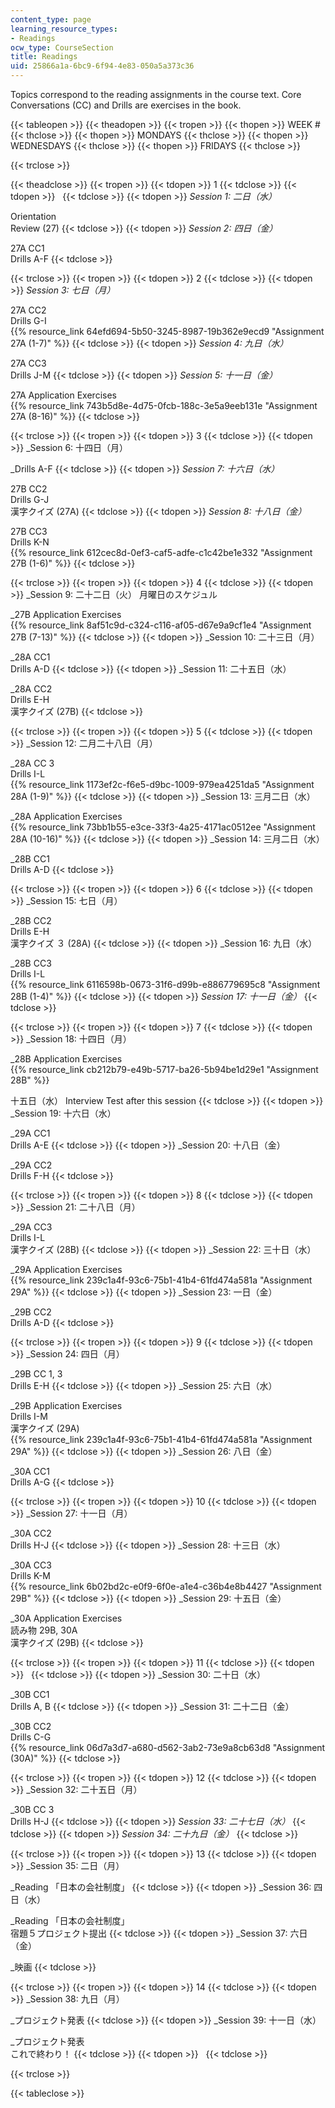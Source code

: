 ```yaml
---
content_type: page
learning_resource_types:
- Readings
ocw_type: CourseSection
title: Readings
uid: 25866a1a-6bc9-6f94-4e83-050a5a373c36
---
```


Topics correspond to the reading assignments in the course text. Core Conversations (CC) and Drills are exercises in the book.

{{< tableopen >}}
{{< theadopen >}}
{{< tropen >}}
{{< thopen >}}
WEEK #
{{< thclose >}}
{{< thopen >}}
MONDAYS
{{< thclose >}}
{{< thopen >}}
WEDNESDAYS
{{< thclose >}}
{{< thopen >}}
FRIDAYS
{{< thclose >}}

{{< trclose >}}

{{< theadclose >}}
{{< tropen >}}
{{< tdopen >}}
1
{{< tdclose >}}
{{< tdopen >}}
 
{{< tdclose >}}
{{< tdopen >}}
_Session 1: 二日（水）_  
  
Orientation  
Review (27)
{{< tdclose >}}
{{< tdopen >}}
_Session 2: 四日（金）_  
  
27A CC1  
Drills A-F
{{< tdclose >}}

{{< trclose >}}
{{< tropen >}}
{{< tdopen >}}
2
{{< tdclose >}}
{{< tdopen >}}
_Session 3: 七日（月）_  
  
27A CC2  
Drills G-I  
{{% resource_link 64efd694-5b50-3245-8987-19b362e9ecd9 "Assignment 27A (1-7)" %}}
{{< tdclose >}}
{{< tdopen >}}
_Session 4: 九日（水）_  
  
27A CC3  
Drills J-M
{{< tdclose >}}
{{< tdopen >}}
_Session 5: 十一日（金）_  
  
27A Application Exercises  
{{% resource_link 743b5d8e-4d75-0fcb-188c-3e5a9eeb131e "Assignment 27A (8-16)" %}}
{{< tdclose >}}

{{< trclose >}}
{{< tropen >}}
{{< tdopen >}}
3
{{< tdclose >}}
{{< tdopen >}}
_Session 6: 十四日（月）  
  
_Drills A-F
{{< tdclose >}}
{{< tdopen >}}
_Session 7: 十六日（水）_  
  
27B CC2  
Drills G-J  
漢字クイズ (27A)
{{< tdclose >}}
{{< tdopen >}}
_Session 8: 十八日（金）_  
  
27B CC3  
Drills K-N  
{{% resource_link 612cec8d-0ef3-caf5-adfe-c1c42be1e332 "Assignment 27B (1-6)" %}}
{{< tdclose >}}

{{< trclose >}}
{{< tropen >}}
{{< tdopen >}}
4
{{< tdclose >}}
{{< tdopen >}}
_Session 9: 二十二日（火） 月曜日のスケジュル  
  
_27B Application Exercises  
{{% resource_link 8af51c9d-c324-c116-af05-d67e9a9cf1e4 "Assignment 27B (7-13)" %}}
{{< tdclose >}}
{{< tdopen >}}
_Session 10: 二十三日（月）  
  
_28A CC1  
Drills A-D
{{< tdclose >}}
{{< tdopen >}}
_Session 11: 二十五日（水）  
  
_28A CC2  
Drills E-H  
漢字クイズ (27B)
{{< tdclose >}}

{{< trclose >}}
{{< tropen >}}
{{< tdopen >}}
5
{{< tdclose >}}
{{< tdopen >}}
_Session 12: 二月二十八日（月）  
  
_28A CC 3  
Drills I-L  
{{% resource_link 1173ef2c-f6e5-d9bc-1009-979ea4251da5 "Assignment 28A (1-9)" %}}
{{< tdclose >}}
{{< tdopen >}}
_Session 13: 三月二日（水）  
  
_28A Application Exercises  
{{% resource_link 73bb1b55-e3ce-33f3-4a25-4171ac0512ee "Assignment 28A (10-16)" %}}
{{< tdclose >}}
{{< tdopen >}}
_Session 14: 三月二日（水）  
  
_28B CC1  
Drills A-D
{{< tdclose >}}

{{< trclose >}}
{{< tropen >}}
{{< tdopen >}}
6
{{< tdclose >}}
{{< tdopen >}}
_Session 15: 七日（月）  
  
_28B CC2  
Drills E-H  
漢字クイズ ３ (28A)
{{< tdclose >}}
{{< tdopen >}}
_Session 16: 九日（水）  
  
_28B CC3  
Drills I-L  
{{% resource_link 6116598b-0673-31f6-d99b-e886779695c8 "Assignment 28B (1-4)" %}}
{{< tdclose >}}
{{< tdopen >}}
_Session 17: 十一日（金）_
{{< tdclose >}}

{{< trclose >}}
{{< tropen >}}
{{< tdopen >}}
7
{{< tdclose >}}
{{< tdopen >}}
_Session 18: 十四日（月）  
  
_28B Application Exercises  
{{% resource_link cb212b79-e49b-5717-ba26-5b94be1d29e1 "Assignment 28B" %}}  
  
十五日（水） Interview Test after this session
{{< tdclose >}}
{{< tdopen >}}
_Session 19: 十六日（水）  
  
_29A CC1  
Drills A-E
{{< tdclose >}}
{{< tdopen >}}
_Session 20: 十八日（金）  
  
_29A CC2  
Drills F-H
{{< tdclose >}}

{{< trclose >}}
{{< tropen >}}
{{< tdopen >}}
8
{{< tdclose >}}
{{< tdopen >}}
_Session 21: 二十八日（月）  
  
_29A CC3  
Drills I-L  
漢字クイズ (28B)
{{< tdclose >}}
{{< tdopen >}}
_Session 22: 三十日（水）  
  
_29A Application Exercises  
{{% resource_link 239c1a4f-93c6-75b1-41b4-61fd474a581a "Assignment 29A" %}}
{{< tdclose >}}
{{< tdopen >}}
_Session 23: 一日（金）  
  
_29B CC2  
Drills A-D
{{< tdclose >}}

{{< trclose >}}
{{< tropen >}}
{{< tdopen >}}
9
{{< tdclose >}}
{{< tdopen >}}
_Session 24: 四日（月）  
  
_29B CC 1, 3  
Drills E-H
{{< tdclose >}}
{{< tdopen >}}
_Session 25: 六日（水）  
  
_29B Application Exercises  
Drills I-M  
漢字クイズ (29A)  
{{% resource_link 239c1a4f-93c6-75b1-41b4-61fd474a581a "Assignment 29A" %}}
{{< tdclose >}}
{{< tdopen >}}
_Session 26: 八日（金）  
  
_30A CC1  
Drills A-G
{{< tdclose >}}

{{< trclose >}}
{{< tropen >}}
{{< tdopen >}}
10
{{< tdclose >}}
{{< tdopen >}}
_Session 27: 十一日（月）  
  
_30A CC2  
Drills H-J
{{< tdclose >}}
{{< tdopen >}}
_Session 28: 十三日（水）  
  
_30A CC3  
Drills K-M  
{{% resource_link 6b02bd2c-e0f9-6f0e-a1e4-c36b4e8b4427 "Assignment 29B" %}}
{{< tdclose >}}
{{< tdopen >}}
_Session 29: 十五日（金）  
  
_30A Application Exercises  
読み物 29B, 30A  
漢字クイズ (29B)
{{< tdclose >}}

{{< trclose >}}
{{< tropen >}}
{{< tdopen >}}
11
{{< tdclose >}}
{{< tdopen >}}
 
{{< tdclose >}}
{{< tdopen >}}
_Session 30: 二十日（水）  
  
_30B CC1  
Drills A, B
{{< tdclose >}}
{{< tdopen >}}
_Session 31: 二十二日（金）  
  
_30B CC2  
Drills C-G  
{{% resource_link 06d7a3d7-a680-d562-3ab2-73e9a8cb63d8 "Assignment (30A)" %}}
{{< tdclose >}}

{{< trclose >}}
{{< tropen >}}
{{< tdopen >}}
12
{{< tdclose >}}
{{< tdopen >}}
_Session 32: 二十五日（月）  
  
_30B CC 3  
Drills H-J
{{< tdclose >}}
{{< tdopen >}}
_Session 33: 二十七日（水）_
{{< tdclose >}}
{{< tdopen >}}
_Session 34: 二十九日（金）_
{{< tdclose >}}

{{< trclose >}}
{{< tropen >}}
{{< tdopen >}}
13
{{< tdclose >}}
{{< tdopen >}}
_Session 35: 二日（月）  
  
_Reading 「日本の会社制度」
{{< tdclose >}}
{{< tdopen >}}
_Session 36: 四日（水）  
  
_Reading 「日本の会社制度」  
宿題５プロジェクト提出
{{< tdclose >}}
{{< tdopen >}}
_Session 37: 六日（金）  
  
_映画
{{< tdclose >}}

{{< trclose >}}
{{< tropen >}}
{{< tdopen >}}
14
{{< tdclose >}}
{{< tdopen >}}
_Session 38: 九日（月）  
  
_プロジェクト発表
{{< tdclose >}}
{{< tdopen >}}
_Session 39: 十一日（水）  
  
_プロジェクト発表  
これで終わり！
{{< tdclose >}}
{{< tdopen >}}
 
{{< tdclose >}}

{{< trclose >}}

{{< tableclose >}}